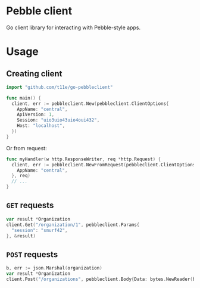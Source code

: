 # Pebble client

Go client library for interacting with Pebble-style apps.

# Usage

## Creating client

```go
import "github.com/t11e/go-pebbleclient"

func main() {
  client, err := pebbleclient.New(pebbleclient.ClientOptions{
    AppName: "central",
    ApiVersion: 1,
    Session: "uio3uio43uio4oui432",
    Host: "localhost",
  })
}
```

Or from request:

```go
func myHandler(w http.ResponseWriter, req *http.Request) {
  client, err := pebbleclient.NewFromRequest(pebbleclient.ClientOptions{
    AppName: "central",
  }, req)
  // ...
}
```

## `GET` requests

```go
var result *Organization
client.Get("/organization/1", pebbleclient.Params{
  "session": "smurf42",
}, &result)
```

## `POST` requests

```go
b, err := json.Marshal(organization)
var result *Organization
client.Post("/organizations", pebbleclient.Body{Data: bytes.NewReader(b)}, &result)
```
